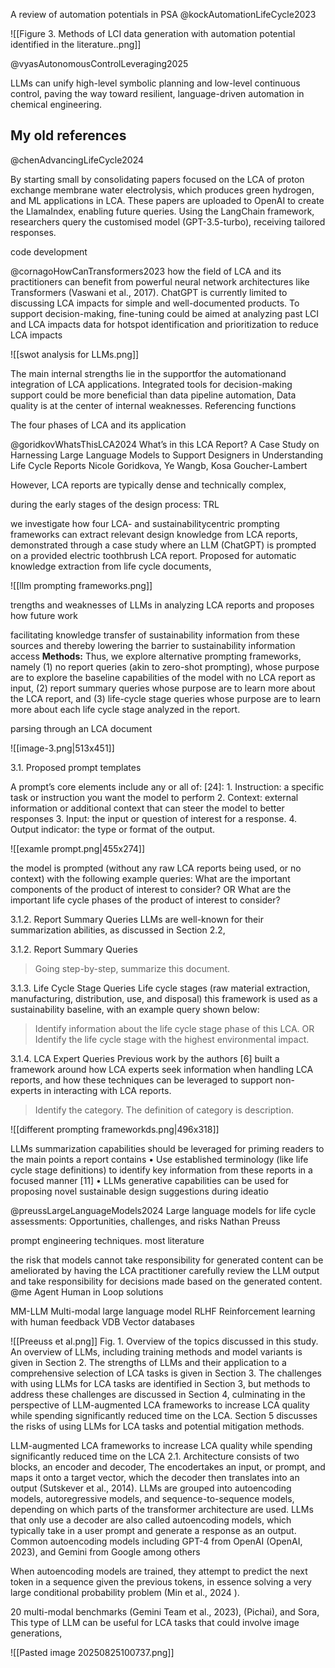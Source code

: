 
A review of automation potentials in PSA
@kockAutomationLifeCycle2023


![[Figure 3. Methods of LCI data generation with automation potential identified in the literature..png]]




@vyasAutonomousControlLeveraging2025

LLMs can unify high-level symbolic planning and low-level continuous control, paving the way toward resilient, language-driven automation in chemical engineering.



My old references
----
@chenAdvancingLifeCycle2024

By starting small by consolidating papers focused on the LCA of proton exchange membrane water electrolysis, which produces green hydrogen, and ML applications in LCA. These papers are uploaded to OpenAI to create the LlamaIndex, enabling future queries. Using the LangChain framework, researchers query the customised model (GPT-3.5-turbo), receiving tailored responses.

code development


@cornagoHowCanTransformers2023
how the field of LCA and its practitioners can benefit from powerful neural network architectures like Transformers (Vaswani et al., 2017).
ChatGPT is currently limited to discussing LCA impacts for simple and well-documented products.
To support decision-making, fine-tuning could be aimed at analyzing past LCI and LCA impacts data for hotspot identification and prioritization to reduce LCA impacts

![[swot analysis for LLMs.png]]

The main internal strengths lie in the supportfor the automationand integration of LCA applications. Integrated tools for decision-making support could be more beneficial than data pipeline automation,
Data quality is at the center of internal weaknesses. Referencing functions

The four phases of LCA and its application


@goridkovWhatsThisLCA2024
What’s in this LCA Report? A Case Study on Harnessing Large Language Models to Support Designers in Understanding Life Cycle Reports Nicole Goridkova, Ye Wangb, Kosa Goucher-Lambert

However, LCA reports are typically dense and technically complex,

during the early stages of the design process: TRL

we investigate how four LCA- and sustainabilitycentric prompting frameworks can extract relevant design knowledge from LCA reports, demonstrated through a case study where an LLM (ChatGPT) is prompted on a provided electric toothbrush LCA report.
Proposed for automatic knowledge extraction from life cycle documents,

![[llm prompting frameworks.png]]


trengths and weaknesses of LLMs in analyzing LCA reports and proposes how future work

facilitating knowledge transfer of sustainability information from these sources and thereby lowering the barrier to sustainability information access
**Methods:**
Thus, we explore alternative prompting frameworks, namely (1) no report queries (akin to zero-shot prompting), whose purpose are to explore the baseline capabilities of the model with no LCA report as input, (2) report summary queries whose purpose are to learn more about the LCA report, and (3) life-cycle stage queries whose purpose are to learn more about each life cycle stage analyzed in the report.

parsing through an LCA document

![[image-3.png|513x451]]


3.1. Proposed prompt templates

A prompt’s core elements include any or all of: [24]: 1. Instruction: a specific task or instruction you want the model to perform 2. Context: external information or additional context that can steer the model to better responses 3. Input: the input or question of interest for a response. 4. Output indicator: the type or format of the output.

![[examle prompt.png|455x274]]

the model is prompted (without any raw LCA reports being used, or no context) with the following example queries: What are the important components of the product of interest to consider? OR What are the important life cycle phases of the product of interest to consider?

3.1.2. Report Summary Queries LLMs are well-known for their summarization abilities, as discussed in Section 2.2,

3.1.2. Report Summary Queries
> Going step-by-step, summarize this document.

3.1.3. Life Cycle Stage Queries Life cycle stages (raw material extraction, manufacturing, distribution, use, and disposal)
this framework is used as a sustainability baseline, with an example query shown below:
> Identify information about the life cycle stage phase of this LCA. OR Identify the life cycle stage with the highest environmental impact.

3.1.4. LCA Expert Queries Previous work by the authors [6] built a framework around how LCA experts seek information when handling LCA reports, and how these techniques can be leveraged to support non-experts in interacting with LCA reports.

> Identify the category. The definition of category is description.

![[different prompting frameworkds.png|496x318]]

LLMs summarization capabilities should be leveraged for priming readers to the main points a report contains • Use established terminology (like life cycle stage definitions) to identify key information from these reports in a focused manner [11] • LLMs generative capabilities can be used for proposing novel sustainable design suggestions during ideatio


@preussLargeLanguageModels2024 
Large language models for life cycle assessments: Opportunities, challenges, and risks 
Nathan Preuss

prompt engineering techniques. most literature

the risk that models cannot take responsibility for generated content can be ameliorated by having the LCA practitioner carefully review the LLM output and take responsibility for decisions made based on the generated content.
@me Agent Human in Loop solutions

MM-LLM Multi-modal large language model
RLHF Reinforcement learning with human feedback
VDB Vector databases


![[Preeuss et al.png]]
Fig. 1. Overview of the topics discussed in this study. An overview of LLMs, including training methods and model variants is given in Section 2. The strengths of LLMs and their application to a comprehensive selection of LCA tasks is given in Section 3. The challenges with using LLMs for LCA tasks are identified in Section 3, but methods to address these challenges are discussed in Section 4, culminating in the perspective of LLM-augmented LCA frameworks to increase LCA quality while spending significantly reduced time on the LCA. Section 5 discusses the risks of using LLMs for LCA tasks and potential mitigation methods.


LLM-augmented LCA frameworks to increase LCA quality while spending significantly reduced time on the LCA
2.1. Architecture
consists of two blocks, an encoder and decoder,
The encodertakes an input, or prompt, and maps it onto a target vector, which the decoder then translates into an output (Sutskever et al., 2014). LLMs are grouped into autoencoding models, autoregressive models, and sequence-to-sequence models, depending on which parts of the transformer architecture are used.
LLMs that only use a decoder are also called autoencoding models, which typically take in a user prompt and generate a response as an output. Common autoencoding models including GPT-4 from OpenAI (OpenAI, 2023), and Gemini from Google among others

When autoencoding models are trained, they attempt to predict the next token in a sequence given the previous tokens, in essence solving a very large conditional probability problem (Min et al., 2024 ).

20 multi-modal benchmarks (Gemini Team et al., 2023), (Pichai), and Sora,
This type of LLM can be useful for LCA tasks that could involve image generations,

![[Pasted image 20250825100737.png]]

